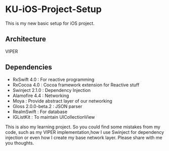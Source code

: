 # KU-iOS-Project-Setup

This is my new basic setup for iOS project.

## Architecture
VIPER

## Dependencies
- RxSwift 4.0 : For reactive programming
- RxCocoa 4.0 : Cocoa framework extension for Reactive stuff
- Swinject 2.1.0 : Dependency Injection
- Alamofire 4.4 : Networking
- Moya : Provide abstract layer of our networking
- Gloss 2.0.0-beta.2 : JSON parser
- RealmSwift : For database
- IGListKit : To maintain UICollectionView

This is also my learning project. So you could find some mistakes from my code, such as my VIPER implementation,how I use Swinject for dependency injection or even how I create my base network layer. 
Please share with me you thoughts.
